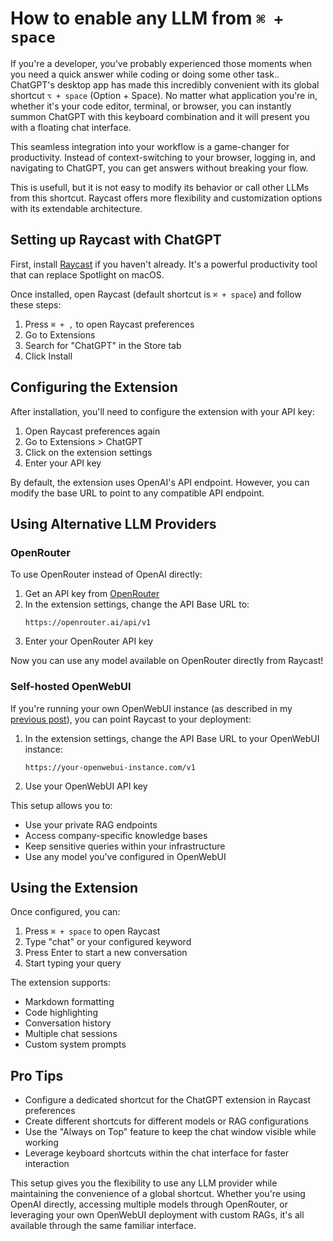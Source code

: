 # How to enable any LLM from `⌘ + space`

If you're a developer, you've probably experienced those moments when you need a quick answer while coding or doing some other task.. ChatGPT's desktop app has made this incredibly convenient with its global shortcut `⌥ + space` (Option + Space). No matter what application you're in, whether it's your code editor, terminal, or browser, you can instantly summon ChatGPT with this keyboard combination and it will present you with a floating chat interface.

This seamless integration into your workflow is a game-changer for productivity. Instead of context-switching to your browser, logging in, and navigating to ChatGPT, you can get answers without breaking your flow. 

This is usefull, but it is not easy to modify its behavior or call other LLMs from this shortcut. Raycast offers more flexibility and customization options with its extendable architecture.

## Setting up Raycast with ChatGPT

First, install [Raycast](https://www.raycast.com/) if you haven't already. It's a powerful productivity tool that can replace Spotlight on macOS.

Once installed, open Raycast (default shortcut is `⌘ + space`) and follow these steps:

1. Press `⌘ + ,` to open Raycast preferences
2. Go to Extensions
3. Search for "ChatGPT" in the Store tab
4. Click Install

## Configuring the Extension

After installation, you'll need to configure the extension with your API key:

1. Open Raycast preferences again
2. Go to Extensions > ChatGPT
3. Click on the extension settings
4. Enter your API key

By default, the extension uses OpenAI's API endpoint. However, you can modify the base URL to point to any compatible API endpoint.

## Using Alternative LLM Providers

### OpenRouter

To use OpenRouter instead of OpenAI directly:

1. Get an API key from [OpenRouter](https://openrouter.ai/)
2. In the extension settings, change the API Base URL to:
   ```
   https://openrouter.ai/api/v1
   ```
3. Enter your OpenRouter API key

Now you can use any model available on OpenRouter directly from Raycast!

### Self-hosted OpenWebUI

If you're running your own OpenWebUI instance (as described in my [previous post](/blog/openwebui)), you can point Raycast to your deployment:

1. In the extension settings, change the API Base URL to your OpenWebUI instance:
   ```
   https://your-openwebui-instance.com/v1
   ```
2. Use your OpenWebUI API key

This setup allows you to:
- Use your private RAG endpoints
- Access company-specific knowledge bases
- Keep sensitive queries within your infrastructure
- Use any model you've configured in OpenWebUI

## Using the Extension

Once configured, you can:

1. Press `⌘ + space` to open Raycast
2. Type "chat" or your configured keyword
3. Press Enter to start a new conversation
4. Start typing your query

The extension supports:
- Markdown formatting
- Code highlighting
- Conversation history
- Multiple chat sessions
- Custom system prompts

## Pro Tips

- Configure a dedicated shortcut for the ChatGPT extension in Raycast preferences
- Create different shortcuts for different models or RAG configurations
- Use the "Always on Top" feature to keep the chat window visible while working
- Leverage keyboard shortcuts within the chat interface for faster interaction

This setup gives you the flexibility to use any LLM provider while maintaining the convenience of a global shortcut. Whether you're using OpenAI directly, accessing multiple models through OpenRouter, or leveraging your own OpenWebUI deployment with custom RAGs, it's all available through the same familiar interface.
